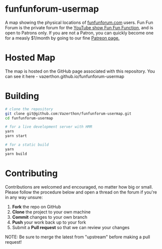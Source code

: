 # funfunforum-usermap
A map showing the physical locations of [funfunforum.com](funfunforum.com) users. Fun Fun Forum is the private forum for the [YouTube show Fun Fun Function](https://www.youtube.com/channel/UCO1cgjhGzsSYb1rsB4bFe4Q), and is open to Patrons only. If you are not a Patron, you can quickly become one for a measly $1/month by going to our fine [Patreon page.](https://www.patreon.com/funfunfunction/)

# Hosted Map
The map is hosted on the GitHub page associated with this repository. You can see it here - vazerthon.github.io/funfunforum-usermap

# Building
```bash
# clone the repository
git clone git@github.com:Vazerthon/funfunforum-usermap.git
cd funfunforum-usermap
```

```bash
# for a live development server with HMR
yarn
yarn start
```

```bash
# for a static build
yarn
yarn build
```

# Contributing
Contributions are welcomed and encouraged, no matter how big or small. Please follow the procedure below and open a thread on the forum if you're in any way unsure:

 1. **Fork** the repo on GitHub
 2. **Clone** the project to your own machine
 3. **Commit** changes to your own branch
 4. **Push** your work back up to your fork
 5. Submit a **Pull request** so that we can review your changes

NOTE: Be sure to merge the latest from "upstream" before making a pull request!